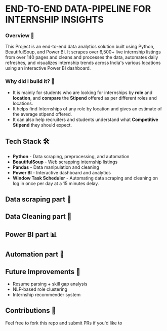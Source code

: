  # END-TO-END DATA-PIPELINE FOR INTERNSHIP INSIGHTS

### Overview 📌

This Project is an end-to-end data analytics solution built using Python, BeautifulSoup, and Power BI. It scrapes over 6,500+ live internship listings from over 140 pages and cleans and processes the data, automates daily refreshes, and visualizes internship trends across India's various locations using an interactive Power BI dashboard.

### Why did I build it? 🤔

* It is mainly for students who are looking for internships by **role** and **location**, and **compare** the **Stipend** offered as per different roles and locations.
* It helps find Internships of any role by location and gives an estimate of the average stipend offered.
* It can also help recruiters and students understand what **Competitive Stipend** they should expect.

## Tech Stack 🛠️

* **Python** - Data scraping, preprocessing, and automation
* **BeautifulSoup** - Web scrapping internship listings
* **Pandas** - Data manipulation and cleaning
* **Power BI** - Interactive dashboard and analytics
* **Window Task Scheduler** - Automating data scraping and cleaning on log in once per day at a 15 minutes delay.
  
## Data scraping part 📄
## Data Cleaning part 🧹
## Power BI part 📊
## Automation part 🤖

## Future Improvements 🔮
* Resume parsing + skill gap analysis
* NLP-based role clustering
* Internship recommender system

## Contributions 🤝
 Feel free to fork this repo and submit PRs if you'd like to


